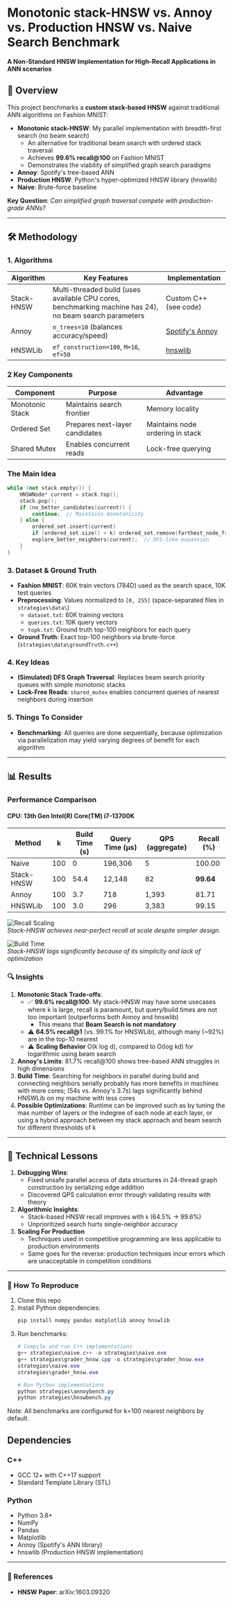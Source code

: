 # Monotonic stack-HNSW vs. Annoy vs. Production HNSW vs. Naive Search Benchmark
**A Non-Standard HNSW Implementation for High-Recall Applications in ANN scenarios**  

## 📌 Overview  
This project benchmarks a **custom stack-based HNSW** against traditional ANN algorithms on Fashion MNIST:  
- **Monotonic stack-HNSW**: My parallel implementation with breadth-first search (no beam search)  
   - An alternative for traditional beam search with ordered stack traversal
   - Achieves **99.6% recall@100** on Fashion MNIST
   - Demonstrates the viability of simplified graph search paradigms
- **Annoy**: Spotify's tree-based ANN
- **Production HNSW**: Python's hyper-optimized HNSW library (hnswlib)  
- **Naive**: Brute-force baseline  

**Key Question**: *Can simplified graph traversal compete with production-grade ANNs?*  

---

## 🛠️ Methodology  
### 1. Algorithms  
| Algorithm | Key Features | Implementation |  
|-----------|--------------|----------------|  
| Stack-HNSW | Multi-threaded build (uses available CPU cores, benchmarking machine has 24), no beam search parameters | Custom C++ (see code) |  
| Annoy | `n_trees=10` (balances accuracy/speed) | [Spotify's Annoy](https://github.com/spotify/annoy) |  
| HNSWLib | `ef_construction=100`, `M=16`, `ef=50` | [hnswlib](https://github.com/nmslib/hnswlib) | 

### 2 Key Components
| Component | Purpose | Advantage |
|-----------|---------|------------|
| Monotonic Stack | Maintains search frontier | Memory locality |
| Ordered Set | Prepares next-layer candidates | Maintains node ordering in stack |
| Shared Mutex | Enables concurrent reads | Lock-free querying |

### The Main Idea
```cpp
while (not stack.empty()) {
    HNSWNode* current = stack.top();
    stack.pop();
    if (no_better_candidates(current)) {
        continue;  // Maintains monotonicity
    } else {
        ordered_set.insert(current)
        if (ordered_set.size() > k) ordered_set.remove(farthest_node_from_query)
        explore_better_neighbors(current);  // DFS-like expansion
    }
}
```

### 3. Dataset & Ground Truth  
- **Fashion MNIST**: 60K train vectors (784D) used as the search space, 10K test queries  
- **Preprocessing**: Values normalized to `[0, 255]` (space-separated files in `strategies\data\`)
  - `dataset.txt`: 60K training vectors
  - `queries.txt`: 10K query vectors
  - `topk.txt`: Ground truth top-100 neighbors for each query
- **Ground Truth**: Exact top-100 neighbors via brute-force (`strategies\data\groundTruth.c++`)

### 4. Key Ideas  
- **(Simulated) DFS Graph Traversal**: Replaces beam search priority queues with simple monotonic stacks  
- **Lock-Free Reads**: `shared_mutex` enables concurrent queries of nearest neighbors during insertion  

### 5. Things To Consider
- **Benchmarking**: All queries are done sequentially, because optimization via parallelization may yield varying degrees of benefit for each algorithm

---

## 📊 Results  
### Performance Comparison  
#### CPU: 13th Gen Intel(R) Core(TM) i7-13700K
| Method   | k   | Build Time (s) | Query Time (μs) | QPS (aggregate)  | Recall (%) |  
|----------|-----|------------|-----------------|-------|------------|  
| Naive    | 100 | 0        | 196,306         | 5     | 100.00     |  
| Stack-HNSW | 100 | 54.4   | 12,148          | 82    | **99.64**  |  
| Annoy    | 100 | 3.7      | 718             | 1,393 | 81.71      |  
| HNSWLib  | 100 | 3.0      | 296             | 3,383 | 99.15      |  

![Recall Scaling](graphs/performance_comparison.png)  
*Stack-HNSW achieves near-perfect recall at scale despite simpler design.*

![Build Time](graphs/build_times_comparison.png)  
*Stack-HNSW lags significantly because of its simplicity and lack of optimization*

### 🔍 Insights  
1. **Monotonic Stack Trade-offs**:  
   - ✅ **99.6% recall@100**: My stack-HNSW may have some usecases where k is large, recall is paramount, but query/build times are not too important (outperforms both Annoy and hnswlib)
      - This means that **Beam Search is not mandatory**
   - ⚠️ **64.5% recall@1** (vs. 99.1% for HNSWLib), although many (~92%) are in the top-10 nearest
   - ⚠️ **Scaling Behavior** O(k log d), compared to O(log kd) for logarithmic using beam search
2. **Annoy's Limits**: 81.7% recall@100 shows tree-based ANN struggles in high dimensions
3. **Build Time**: Searching for neighbors in parallel during build and connecting neighbors serially probably has more benefits in machines with more cores; (54s vs. Annoy's 3.7s) lags significantly behind HNSWLib on my machine with less cores
4. **Possible Optimizations**: Runtime can be improved such as by tuning the max number of layers or the indegree of each node at each layer, or using a hybrid approach between my stack approach and beam search for different thresholds of k

---

## 🔧 Technical Lessons  
1. **Debugging Wins**:  
   - Fixed unsafe parallel access of data structures in 24-thread graph construction by serializing edge addition
   - Discovered QPS calculation error through validating results with theory  
2. **Algorithmic Insights**:  
   - Stack-based HNSW recall improves with `k` (64.5% → 99.6%)  
   - Unprioritized search hurts single-neighbor accuracy  
3. **Scaling For Production**
   - Techniques used in competitive programming are less applicable to production environments
   - Same goes for the reverse: production techniques incur errors which are unacceptable in competition conditions

---

### 🚀 How To Reproduce

1. Clone this repo
2. Install Python dependencies:
   ```bash
   pip install numpy pandas matplotlib annoy hnswlib
   ```
3. Run benchmarks:
   ```powershell
   # Compile and run C++ implementations
   g++ strategies\naive.c++ -o strategies\naive.exe
   g++ strategies\grader_hnsw.cpp -o strategies\grader_hnsw.exe
   strategies\naive.exe
   strategies\grader_hnsw.exe

   # Run Python implementations
   python strategies\annoybench.py
   python strategies\hnswbench.py
   ```
Note: All benchmarks are configured for k=100 nearest neighbors by default.

## Dependencies  
### C++
- GCC 12+ with C++17 support
- Standard Template Library (STL)

### Python
- Python 3.8+
- NumPy
- Pandas
- Matplotlib
- Annoy (Spotify's ANN library)
- hnswlib (Production HNSW implementation)
---

### 📖 References
- **HNSW Paper**: arXiv:1603.09320